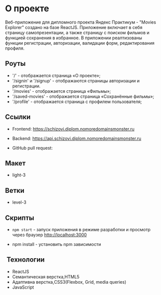 # О проекте

Веб-приложение для дипломного проекта Яндекс Практикум - "Movies Explorer" создано на базе ReactJS. Приложение включает в себя страницу самопрезентации, а также страницу с поиском фильмов и функцией сохранения в избранное. В приложении реалтизованы функции регистрации, авторизации, валидации форм, редактирования профиля.

## Роуты

- '/' - отображается страница «О проекте»;
- '/signin' и '/signup' - отображаются страницы авторизации и регистрации.
- '/movies' - отображается страница «Фильмы»;
- '/saved-movies' - отображается страница «Сохранённые фильмы»;
- '/profile' - отображается страница с профилем пользователя;

## Ссылки

- Frontend: https://schizovi.diplom.nomoredomainsmonster.ru

- Backend: https://api.schizovi.diplom.nomoredomainsmonster.ru

- GitHub pull request:

## Макет

- light-3

## Ветки

- level-3

## Скрипты

- `npm start` - запуск приложения в режиме разработки и просмотр через браузер [http://localhost:3000](http://localhost:3000)

- npm install - установить npm зависимости

##  Технологии

- ReactJS
- Семантическая верстка,HTML5
- Адаптивна верстка,CSS3(Flexbox, Grid, media queries)
- JavaScript

